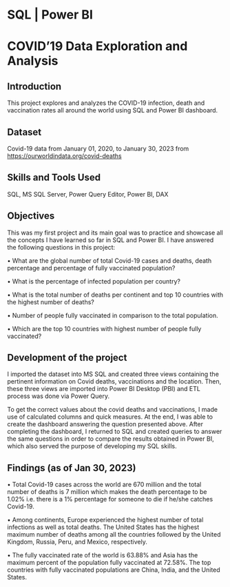 # SQL | Power BI
# COVID’19 Data Exploration and Analysis
## Introduction
This project explores and analyzes the COVID-19 infection, death and vaccination rates all around the world using SQL and Power BI dashboard.
## Dataset
Covid-19 data from January 01, 2020, to January 30, 2023 from https://ourworldindata.org/covid-deaths
## Skills and Tools Used
SQL, MS SQL Server, Power Query Editor, Power BI, DAX
## Objectives
This was my first project and its main goal was to practice and showcase all the concepts I have learned so far in SQL and Power BI. I have answered the following questions in this project:

•	What are the global number of total Covid-19 cases and deaths, death percentage and percentage of fully vaccinated population?

•	What is the percentage of infected population per country?

•	What is the total number of deaths per continent and top 10 countries with the highest number of deaths?

•	Number of people fully vaccinated in comparison to the total population.

•	Which are the top 10 countries with highest number of people fully vaccinated?

## Development of the project

I imported the dataset into MS SQL and created three views containing the pertinent information on Covid deaths, vaccinations and the location. Then, these three views are imported into Power BI Desktop (PBI) and ETL process was done via Power Query.

To get the correct values about the covid deaths and vaccinations, I made use of  calculated columns and quick measures. At the end, I was able to create the dashboard answering the question presented above.
After completing the dashboard, I returned to SQL and created queries to answer the same questions in order to compare the results obtained in Power BI, which also served the purpose of developing my SQL skills.

## Findings (as of Jan 30, 2023)
•	Total Covid-19 cases across the world are 670 million and the total number of deaths is 7 million which makes the death percentage to be 1.02% i.e. there is a 1% percentage for someone to die if he/she catches Covid-19.

•	Among continents, Europe experienced the highest number of total infections as well as total deaths. The United States has the highest maximum number of deaths among all the countries followed by the United Kingdom, Russia, Peru, and Mexico, respectively.

•	The fully vaccinated rate of the world is 63.88% and Asia has the maximum percent of the population fully vaccinated at 72.58%. The top countries with fully vaccinated populations are China, India, and the United States.


